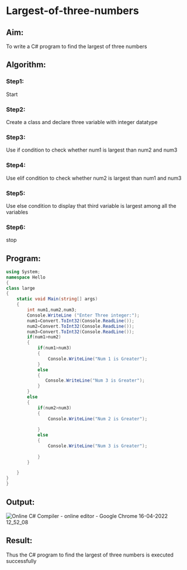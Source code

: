 # Largest-of-three-numbers
## Aim:
To write a C# program to find the largest of three numbers

## Algorithm:
### Step1: 
Start
### Step2:
Create a class and declare three variable with integer datatype
### Step3:
Use if condition to check whether num1 is largest than num2 and num3
### Step4:
Use elif condition to check whether num2 is largest than num1 and num3
### Step5:
Use else condition to display that third variable is largest among all the variables
### Step6:
stop

## Program:
~~~c#
using System;
namespace Hello
{
class large
{
    static void Main(string[] args)
    { 
        int num1,num2,num3;
        Console.WriteLine ("Enter Three integer:");
        num1=Convert.ToInt32(Console.ReadLine());
        num2=Convert.ToInt32(Console.ReadLine());
        num3=Convert.ToInt32(Console.ReadLine());
        if(num1>num2)
        {
            if(num1>num3)
            {
                Console.WriteLine("Num 1 is Greater");
            }
            else
            {
               Console.WriteLine("Num 3 is Greater");  
            }
        }
        else
        { 
            if(num2>num3)
            {
                Console.WriteLine("Num 2 is Greater");
                
            }
            else
            {
                Console.WriteLine("Num 3 is Greater");
                
            }
        }

    }
}
}
~~~

## Output:
![Online C# Compiler - online editor - Google Chrome 16-04-2022 12_52_08](https://user-images.githubusercontent.com/75235386/163838316-0d33abbd-c6f0-4ccc-b75c-87f4142edaf0.jpg)


## Result:
Thus the C# program to find the largest of three numbers is executed successfully
